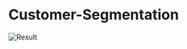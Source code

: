 # Customer-Segmentation


![Result](https://github.com/Shubham232k/Customer-Segmentation/assets/113991858/3d762c1d-7abd-4ba2-bb4d-5cb33e389536)

